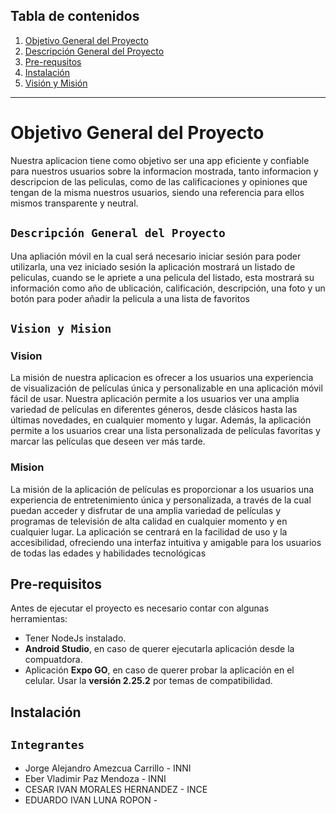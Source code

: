 ## Tabla de contenidos
1. [Objetivo General del Proyecto](#objetivo-general-del-proyecto)
2. [Descripción General del Proyecto](#descripción-general-del-proyecto)
3. [Pre-requsitos](#pre-requisitos)
4. [Instalación](#instalación)
5. [Visión y Misión](#vision-y-mision)
***

# Objetivo General del Proyecto

Nuestra aplicacion tiene como objetivo ser una app eficiente y confiable para nuestros usuarios sobre la informacion mostrada, tanto informacion y descripcion de las peliculas, como de las calificaciones y opiniones que tengan de la misma nuestros usuarios, siendo una referencia para ellos mismos transparente y neutral.

## `Descripción General del Proyecto`

Una apliación móvil en la cual será necesario iniciar sesión para poder utilizarla, una vez iniciado sesión la aplicación mostrará un listado de peliculas, cuando se le apriete a una pelicula del listado, esta mostrará su información como año de ublicación, calificación, descripción, una foto y un botón para poder añadir la pelicula a una lista de favoritos

## `Vision y Mision`

### Vision

La misión de nuestra aplicacion es ofrecer a los usuarios una experiencia de visualización de películas única y personalizable en una aplicación móvil fácil de usar. Nuestra aplicación permite a los usuarios ver una amplia variedad de películas en diferentes géneros, desde clásicos hasta las últimas novedades, en cualquier momento y lugar. Además, la aplicación permite a los usuarios crear una lista personalizada de películas favoritas y marcar las películas que deseen ver más tarde.

### Mision

La misión de la aplicación de películas es proporcionar a los usuarios una experiencia de entretenimiento única y personalizada, a través de la cual puedan acceder y disfrutar de una amplia variedad de películas y programas de televisión de alta calidad en cualquier momento y en cualquier lugar. La aplicación se centrará en la facilidad de uso y la accesibilidad, ofreciendo una interfaz intuitiva y amigable para los usuarios de todas las edades y habilidades tecnológicas

## Pre-requisitos

Antes de ejecutar el proyecto es necesario contar con algunas herramientas:
  - Tener NodeJs instalado.
  - **Android Studio**, en caso de querer ejecutarla aplicación desde la compuatdora.
  - Aplicación **Expo GO**, en caso de querer probar la aplicación en el celular. Usar la **versión 2.25.2** por temas de compatibilidad. 

## Instalación


## `Integrantes`

* Jorge Alejandro Amezcua Carrillo - INNI
* Eber Vladimir Paz Mendoza - INNI
* CESAR IVAN MORALES HERNANDEZ - INCE 
* EDUARDO IVAN LUNA ROPON -
